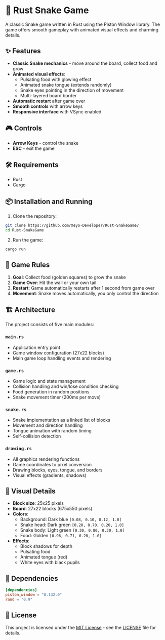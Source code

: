 # 🐍 Rust Snake Game

A classic Snake game written in Rust using the Piston Window library. The game offers smooth gameplay with animated visual effects and charming details.

## ✨ Features

- **Classic Snake mechanics** - move around the board, collect food and grow
- **Animated visual effects**:
  - Pulsating food with glowing effect
  - Animated snake tongue (extends randomly)
  - Snake eyes pointing in the direction of movement
  - Multi-layered board border
- **Automatic restart** after game over
- **Smooth controls** with arrow keys
- **Responsive interface** with VSync enabled

## 🎮 Controls

- **Arrow Keys** - control the snake
- **ESC** - exit the game

## 🛠️ Requirements

- Rust
- Cargo

## 📦 Installation and Running

1. Clone the repository:
```bash
git clone https://github.com/Xeyo-Developer/Rust-SnakeGame/
cd Rust-SnakeGame
```

2. Run the game:
```bash
cargo run
```

## 🎯 Game Rules

1. **Goal**: Collect food (golden squares) to grow the snake
2. **Game Over**: Hit the wall or your own tail
3. **Restart**: Game automatically restarts after 1 second from game over
4. **Movement**: Snake moves automatically, you only control the direction

## 🏗️ Architecture

The project consists of five main modules:

### `main.rs`
- Application entry point
- Game window configuration (27x22 blocks)
- Main game loop handling events and rendering

### `game.rs`
- Game logic and state management
- Collision handling and win/lose condition checking
- Food generation in random positions
- Snake movement timer (200ms per move)

### `snake.rs`
- Snake implementation as a linked list of blocks
- Movement and direction handling
- Tongue animation with random timing
- Self-collision detection

### `drawing.rs`
- All graphics rendering functions
- Game coordinates to pixel conversion
- Drawing blocks, eyes, tongue, and borders
- Visual effects (gradients, shadows)

## 🎨 Visual Details

- **Block size**: 25x25 pixels
- **Board**: 27x22 blocks (675x550 pixels)
- **Colors**:
  - Background: Dark blue `[0.08, 0.10, 0.12, 1.0]`
  - Snake head: Dark green `[0.20, 0.70, 0.20, 1.0]`
  - Snake body: Light green `[0.30, 0.80, 0.30, 1.0]`
  - Food: Golden `[0.96, 0.71, 0.20, 1.0]`
- **Effects**:
  - Block shadows for depth
  - Pulsating food
  - Animated tongue (red)
  - White eyes with black pupils

## 🔧 Dependencies

```toml
[dependencies]
piston_window = "0.132.0"
rand = "0.9"
```

## 📄 License

This project is licensed under the [MIT License](https://mit-license.org/) - see the [LICENSE](https://github.com/Xeyo-Developer/Rust-SnakeGame/blob/main/LICENSE) file for details.

